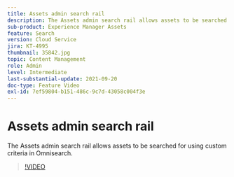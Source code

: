 ```yaml
---
title: Assets admin search rail
description: The Assets admin search rail allows assets to be searched for using custom criteria in Omnisearch.
sub-product: Experience Manager Assets
feature: Search
version: Cloud Service
jira: KT-4995
thumbnail: 35842.jpg
topic: Content Management
role: Admin
level: Intermediate
last-substantial-update: 2021-09-20
doc-type: Feature Video
exl-id: 7ef59804-b151-486c-9c7d-43058c004f3e
---
```

# Assets admin search rail

The Assets admin search rail allows assets to be searched for using custom criteria in Omnisearch. 

>[!VIDEO](https://video.tv.adobe.com/v/35842?quality=12&learn=on)
